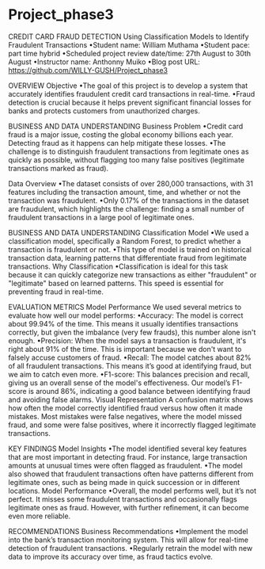 # Project_phase3

CREDIT CARD FRAUD 
DETECTION
Using Classification Models to Identify Fraudulent 
Transactions
•Student name: William Muthama
•Student pace: part time hybrid
•Scheduled project review date/time: 27th August to 30th August
•Instructor name: Anthonny Muiko
•Blog post URL: https://github.com/WILLY-GUSH/Project_phase3


OVERVIEW
Objective
•The goal of this project is to develop a system that accurately identifies fraudulent credit 
card transactions in real-time.
•Fraud detection is crucial because it helps prevent significant financial losses for banks 
and protects customers from unauthorized charges.


BUSINESS AND DATA UNDERSTANDING
Business Problem
•Credit card fraud is a major issue, costing the global economy billions each 
year. Detecting fraud as it happens can help mitigate these losses.
•The challenge is to distinguish fraudulent transactions from legitimate ones as 
quickly as possible, without flagging too many false positives (legitimate 
transactions marked as fraud).


Data Overview
•The dataset consists of over 280,000 transactions, with 31 features 
including the transaction amount, time, and whether or not the 
transaction was fraudulent.
•Only 0.17% of the transactions in the dataset are fraudulent, which 
highlights the challenge: finding a small number of fraudulent 
transactions in a large pool of legitimate ones.


BUSINESS AND DATA UNDERSTANDING
Classification Model
•We used a classification model, specifically a Random Forest, to predict whether a transaction 
is fraudulent or not.
•This type of model is trained on historical transaction data, learning patterns that differentiate 
fraud from legitimate transactions.
Why Classification
•Classification is ideal for this task because it can quickly categorize new transactions as either 
"fraudulent" or "legitimate" based on learned patterns. This speed is essential for preventing 
fraud in real-time.


EVALUATION METRICS
Model Performance
We used several metrics to evaluate how well our model performs:
•Accuracy: The model is correct about 99.94% of the time. This means it usually 
identifies transactions correctly, but given the imbalance (very few frauds), this 
number alone isn't enough.
•Precision: When the model says a transaction is fraudulent, it's right about 91% 
of the time. This is important because we don't want to falsely accuse 
customers of fraud.
•Recall: The model catches about 82% of all fraudulent transactions. This 
means it’s good at identifying fraud, but we aim to catch even more.
•F1-score: This balances precision and recall, giving us an overall sense of the 
model's effectiveness. Our model’s F1-score is around 86%, indicating a good 
balance between identifying fraud and avoiding false alarms.
Visual Representation
A confusion matrix shows how often the model correctly identified fraud versus 
how often it made mistakes. Most mistakes were false negatives, where the 
model missed fraud, and some were false positives, where it incorrectly flagged 
legitimate transactions.


KEY FINDINGS
Model Insights
•The model identified several key features that are most important in detecting 
fraud. For instance, large transaction amounts at unusual times were often flagged 
as fraudulent.
•The model also showed that fraudulent transactions often have patterns different 
from legitimate ones, such as being made in quick succession or in different 
locations.
Model Performance
•Overall, the model performs well, but it’s not perfect. It misses some fraudulent 
transactions and occasionally flags legitimate ones as fraud. However, with further 
refinement, it can become even more reliable.


RECOMMENDATIONS
Business Recommendations
•Implement the model into the bank’s transaction monitoring system. This will allow 
for real-time detection of fraudulent transactions.
•Regularly retrain the model with new data to improve its accuracy over time, as 
fraud tactics evolve.
